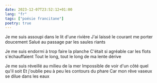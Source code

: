 ```yaml
---
date: 2023-12-07T23:52:12+01:00
lang: "fr"
tags: ["poésie francitane"]
poetry: true
---
```

Je me suis assoupi dans le lit d'une rivière
J'ai laissé le courant me porter doucement
Salué au passage par les saules riants

Je me suis endormi à trop faire la planche
C'était si agréable car les flots s'échauffaient
Tout le long, tout le long de ma lente dérive

Je me suis réveillé au milieu de la mer
Impossible de voir d'un côté quel qu'il soit
Et j'oublie peu à peu les contours du phare
Car mon rêve vaseux se dilue dans les eaux
